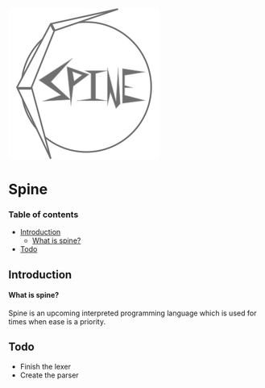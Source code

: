 
<img src="https://github.com/maytees/Spine/blob/master/icon.svg">

# Spine

### Table of contents

- [Introduction](#introduction)
  - [What is spine?](#what-is-spine)
- [Todo](#todo)
## Introduction

#### What is spine?
Spine is an upcoming interpreted programming language which is used for times when ease is a priority.

## Todo
- Finish the lexer
- Create the parser
